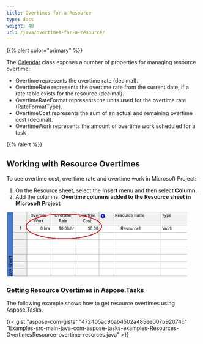 ```yaml
---
title: Overtimes for a Resource
type: docs
weight: 40
url: /java/overtimes-for-a-resource/
---
```


{{% alert color="primary" %}} 

The [Calendar](http://www.aspose.com/api/java/tasks/com.aspose.tasks/classes/Calendar) class exposes a number of properties for managing resource overtime:

- Overtime represents the overtime rate (decimal).
- OvertimeRate represents the overtime rate from the current date, if a rate table exists for the resource (decimal).
- OvertimeRateFormat represents the units used for the overtime rate (RateFormatType).
- OvertimeCost represents the sum of an actual and remaining overtime cost (decimal).
- OvertimeWork represents the amount of overtime work scheduled for a task

{{% /alert %}} 
## **Working with Resource Overtimes**
To see overtime cost, overtime rate and overtime work in Microsoft Project:

1. On the Resource sheet, select the **Insert** menu and then select **Column**.
1. Add the columns. 
   **Overtime columns added to the Resource sheet in Microsoft Project** 

![todo:image_alt_text](overtimes-for-a-resource_1.png)
### **Getting Resource Overtimes in Aspose.Tasks**
The following example shows how to get resource overtimes using Aspose.Tasks.

{{< gist "aspose-com-gists" "472405ac9bab4502a485ee007b92074c" "Examples-src-main-java-com-aspose-tasks-examples-Resources-OvertimesResource-overtime-resorces.java" >}}
